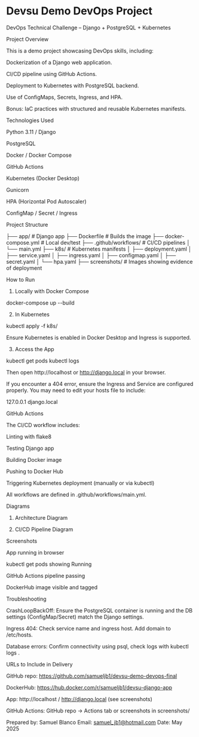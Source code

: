# Devsu Demo DevOps Project

DevOps Technical Challenge – Django + PostgreSQL + Kubernetes


Project Overview

This is a demo project showcasing DevOps skills, including:

Dockerization of a Django web application.

CI/CD pipeline using GitHub Actions.

Deployment to Kubernetes with PostgreSQL backend.

Use of ConfigMaps, Secrets, Ingress, and HPA.

Bonus: IaC practices with structured and reusable Kubernetes manifests.

Technologies Used

Python 3.11 / Django

PostgreSQL

Docker / Docker Compose

GitHub Actions

Kubernetes (Docker Desktop)

Gunicorn

HPA (Horizontal Pod Autoscaler)

ConfigMap / Secret / Ingress

 Project Structure

├── app/                # Django app
├── Dockerfile          # Builds the image
├── docker-compose.yml  # Local dev/test
├── .github/workflows/  # CI/CD pipelines
│   └── main.yml
├── k8s/                # Kubernetes manifests
│   ├── deployment.yaml
│   ├── service.yaml
│   ├── ingress.yaml
│   ├── configmap.yaml
│   ├── secret.yaml
│   └── hpa.yaml
├── screenshots/        # Images showing evidence of deployment

 How to Run

1. Locally with Docker Compose

docker-compose up --build

2. In Kubernetes

kubectl apply -f k8s/

Ensure Kubernetes is enabled in Docker Desktop and Ingress is supported.

3. Access the App

kubectl get pods
kubectl logs <django-pod>

Then open http://localhost or http://django.local in your browser.

If you encounter a 404 error, ensure the Ingress and Service are configured properly. You may need to edit your hosts file to include:

127.0.0.1 django.local

 GitHub Actions

The CI/CD workflow includes:

Linting with flake8

Testing Django app

Building Docker image

Pushing to Docker Hub

Triggering Kubernetes deployment (manually or via kubectl)

All workflows are defined in .github/workflows/main.yml.

 Diagrams

1. Architecture Diagram



2. CI/CD Pipeline Diagram



 Screenshots

App running in browser

kubectl get pods showing Running

GitHub Actions pipeline passing

DockerHub image visible and tagged

 Troubleshooting

CrashLoopBackOff: Ensure the PostgreSQL container is running and the DB settings (ConfigMap/Secret) match the Django settings.

Ingress 404: Check service name and ingress host. Add domain to /etc/hosts.

Database errors: Confirm connectivity using psql, check logs with kubectl logs <postgres-pod>.

 URLs to Include in Delivery

GitHub repo: https://github.com/samueljb1/devsu-demo-devops-final

DockerHub: https://hub.docker.com/r/samueljb1/devsu-django-app

App: http://localhost / http://django.local (see screenshots)

GitHub Actions: GitHub repo → Actions tab or screenshots in screenshots/

Prepared by: Samuel Blanco Email: samuel_jb1@hotmail.com Date: May 2025


